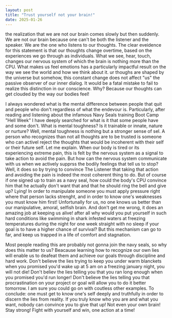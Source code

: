 ```yaml
---
layout: post
title: "Trust yourself not your brain!"
date: 2025-01-26
---
```

the realization that we are not our brain comes slowly but then suddenly. We are not our brain because one can't be both the listener and the speaker. We are the one who listens to our thoughts. The clear eveidence for this statement is that our thoughts change overtime, based on the experiences we go through as individuals. What we see, hear, touch, changes our nervous system of which the brain is nothing more than the CPU. What makes us feel emotions has a particularly impactful result on the way we see the world and how we think about it. ur thoughs are shaped by the universe but somehow, this constant change does not affect "us" the passive observer of our inner dialog. It would be a fatal mistake to fail to realize this distinction in our conscience. Why? Because our thoughts can get clouded by the way our bodies feel! 

I always wondered what is the mental difference between people that quit and people who don't regardless of what the endevour is. Particularly, after reading and listening about the infamous Navy Seals training Boot Camp "Hell Week" I have deeply searched for what is it that some people have and some don't. What is mental toughness? Is it trainable or innate, nature or nurture? Well, mental toughness is nothing but a stronger sense of sel. A person who recognizes than not all thoughts are to be trusted is someone who can activel reject the thoughts that would be incoherent with their self or their future self. Let me explain. When our body is tired or its experiencing extreme pain, this is felt by the nervous system as a signal to take action to avoid the pain. But how can the nervous system communicate with us when we actively supprss the bodily feelings that tell us to stop? Well, it does so by trying to convince The Listener that taking that action and avoiding the pain is indeed the most coherent thing to do. But of course if one signed up to train as a navy seal, how could the body's CPU convince him that he actually don't want that and that he should ring the bell and give up? Lying! In order to manipulate someone you must apply pressure right where that person lacks strenght, and in order to know one's weaknesses you must know him first! Unfortunally for us, no one knows us better than our manipulative, amoral, selfish brain. And don't get me wrong, it does an amazing job at keeping us alive! after all why would you put yourself in such hard conditions like swimming in shark infested waters at freezing temperatures during the night for one week straight with no sleep if your goal is to have a higher chance of survival? But this mechanism can go to far, and keep us trapped in a life of comfort and stagnation. 

Most people reading this are probably not gonna join the navy seals, so why does this matter to us? Beacause learning how to recognize our own lies will enable us to deafeat them and achieve our goals through discipline and hard work. Don't believe the lies trying to keep you under warm blanckets when you promised you'd wake up at 5 am on a freezing january night, you will not die! Don't believ the lies telling you that you ran long enough when you promised you'd run longer! Don't believe the lies telling you that procrastination on your project or goal will allow you to do it better tomorrow. I am sure you could go on with coutless other examples. To conclude: one must get to know one's self deeply and truthfully in order to discern the lies from reality. If you truly know who you are and what you want, nobody can convince you to give that up! Not even your own brain! Stay strong! Fight with yourself and win, one action at a time!

